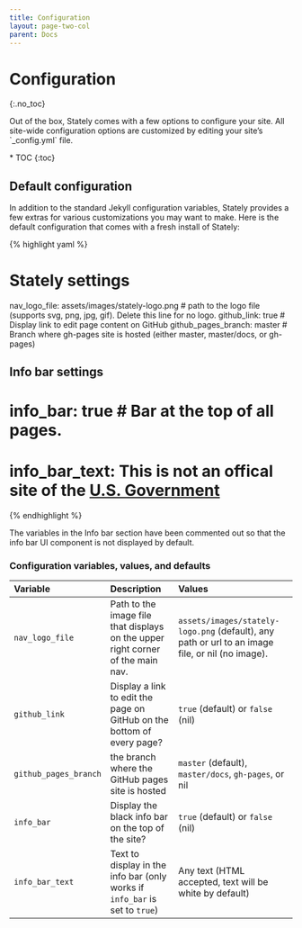 ```yaml
---
title: Configuration
layout: page-two-col
parent: Docs
---
```


# Configuration
{:.no_toc}

<p class="text-intro" markdown="1">Out of the box, Stately comes with a few options to configure your site. All site-wide configuration options are customized by editing your site’s `_config.yml` file.</p>

<div class="pl-4" markdown="1">
* TOC
{:toc}
</div>


## Default configuration

In addition to the standard Jekyll configuration variables, Stately provides a few extras for various customizations you may want to make. Here is the default configuration that comes with a fresh install of Stately:

<div class="code-example border rounded-1">

{% highlight yaml %}

# Stately settings
nav_logo_file: assets/images/stately-logo.png # path to the logo file (supports svg, png, jpg, gif). Delete this line for no logo.
github_link: true # Display link to edit page content on GitHub
github_pages_branch: master # Branch where gh-pages site is hosted (either master, master/docs, or gh-pages)

## Info bar settings
# info_bar: true # Bar at the top of all pages.
# info_bar_text: This is not an offical site of the <a href="//usa.gov" class="text-white text-underline">U.S. Government</a>
{% endhighlight %}
</div>

The variables in the Info bar section have been commented out so that the info bar UI component is not displayed by default.

### Configuration variables, values, and defaults

<div class="text-small" markdown="1">

| Variable              | Description   | Values  |
|:----------------------|:--------------|:--------|
| `nav_logo_file`           | Path to the image file that displays on the upper right corner of the main nav. | `assets/images/stately-logo.png` (default), any path or url to an image file, or nil (no image). |
| `github_link`         | Display a link to edit the page on GitHub on the bottom of every page? | `true` (default) or `false` (nil) |
| `github_pages_branch` | the branch where the GitHub pages site is hosted |  `master` (default), `master/docs`, `gh-pages`, or nil |
| `info_bar` | Display the black info bar on the top of the site? |  `true` (default) or `false` (nil) |
| `info_bar_text` | Text to display in the info bar (only works if `info_bar` is set to `true`) | Any text (HTML accepted, text will be white by default) |

</div>
